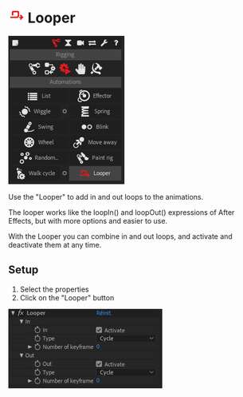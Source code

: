 # ![looper Icon](img\duik-icons\automation\looper-icon-r.png) Looper

![Looper panel](img\duik-screenshots\S-Rigging\S-Rigging-Automations\Looper.PNG)

Use the "Looper" to add in and out loops to the animations.

The looper works like the loopIn() and loopOut() expressions of After Effects, but with more options and easier to use.

With the Looper you can combine in and out loops, and activate and deactivate them at any time.

## Setup

1. Select the properties
2. Click on the "Looper" button

![Looper effect](img\duik-screenshots\S-Rigging\S-Rigging-Automations\Looper-effect.PNG)
